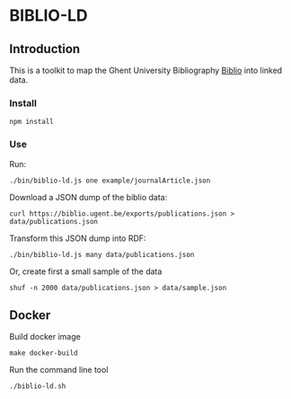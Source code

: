 # BIBLIO-LD

## Introduction

This is a toolkit to map the Ghent University Bibliography [Biblio](https://biblio.ugent.be) into linked data.

### Install

```
npm install
```

### Use

Run:

```(bash)
./bin/biblio-ld.js one example/journalArticle.json
```

Download a JSON dump of the biblio data:

```
curl https://biblio.ugent.be/exports/publications.json > data/publications.json
```

Transform this JSON dump into RDF:

```
./bin/biblio-ld.js many data/publications.json
```

Or, create first a small sample of the data

```
shuf -n 2000 data/publications.json > data/sample.json
```

## Docker

Build docker image

```
make docker-build
```

Run the command line tool

```
./biblio-ld.sh
```
